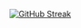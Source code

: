 [![GitHub Streak](https://github-readme-streak-stats.herokuapp.com?user=Luk%C3%A1%C5%A1%20Nedbal&theme=tokyonight)](https://git.io/streak-stats)
